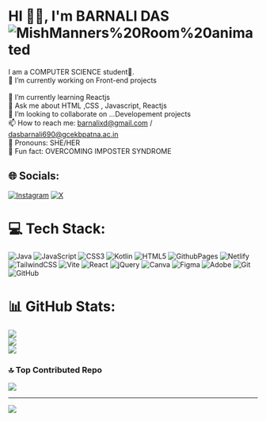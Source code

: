 


# HI 🐣🪬, I'm BARNALI DAS ![MishManners%20Room%20animated](https://github.com/user-attachments/assets/5860449a-9808-4345-a35f-b59bb604b194)




I am a COMPUTER SCIENCE student🚀.<br>
👾 I’m currently working on Front-end projects<br>   
🦄 I’m currently learning Reactjs<br>
💬 Ask me about HTML ,CSS , Javascript, Reactjs<br>
👯 I’m looking to collaborate on ...Developement projects<br>
📫 How to reach me: barnalixd@gmail.com / dasbarnali690@gcekbpatna.ac.in<br>
🐢 Pronouns: SHE/HER <br>
🔮 Fun fact: OVERCOMING IMPOSTER SYNDROME <br>

## 🌐 Socials:
[![Instagram](https://img.shields.io/badge/Instagram-%23E4405F.svg?logo=Instagram&logoColor=white)](https://instagram.com/barnalixd) [![X](https://img.shields.io/badge/X-black.svg?logo=X&logoColor=white)](https://x.com/dbarnalixd) 

# 💻 Tech Stack:
![Java](https://img.shields.io/badge/java-%23ED8B00.svg?style=plastic&logo=openjdk&logoColor=white) ![JavaScript](https://img.shields.io/badge/javascript-%23323330.svg?style=plastic&logo=javascript&logoColor=%23F7DF1E) ![CSS3](https://img.shields.io/badge/css3-%231572B6.svg?style=plastic&logo=css3&logoColor=white) ![Kotlin](https://img.shields.io/badge/kotlin-%237F52FF.svg?style=plastic&logo=kotlin&logoColor=white) ![HTML5](https://img.shields.io/badge/html5-%23E34F26.svg?style=plastic&logo=html5&logoColor=white) ![GithubPages](https://img.shields.io/badge/github%20pages-121013?style=plastic&logo=github&logoColor=white) ![Netlify](https://img.shields.io/badge/netlify-%23000000.svg?style=plastic&logo=netlify&logoColor=#00C7B7) ![TailwindCSS](https://img.shields.io/badge/tailwindcss-%2338B2AC.svg?style=plastic&logo=tailwind-css&logoColor=white) ![Vite](https://img.shields.io/badge/vite-%23646CFF.svg?style=plastic&logo=vite&logoColor=white) ![React](https://img.shields.io/badge/react-%2320232a.svg?style=plastic&logo=react&logoColor=%2361DAFB) ![jQuery](https://img.shields.io/badge/jquery-%230769AD.svg?style=plastic&logo=jquery&logoColor=white) ![Canva](https://img.shields.io/badge/Canva-%2300C4CC.svg?style=plastic&logo=Canva&logoColor=white) ![Figma](https://img.shields.io/badge/figma-%23F24E1E.svg?style=plastic&logo=figma&logoColor=white) ![Adobe](https://img.shields.io/badge/adobe-%23FF0000.svg?style=plastic&logo=adobe&logoColor=white) ![Git](https://img.shields.io/badge/git-%23F05033.svg?style=plastic&logo=git&logoColor=white) ![GitHub](https://img.shields.io/badge/github-%23121011.svg?style=plastic&logo=github&logoColor=white)
# 📊 GitHub Stats:
![](https://github-readme-stats.vercel.app/api?username=barnalixd&theme=dracula&hide_border=true&include_all_commits=true&count_private=true)<br/>
![](https://github-readme-streak-stats.herokuapp.com/?user=barnalixd&theme=dracula&hide_border=true)<br/>
![](https://github-readme-stats.vercel.app/api/top-langs/?username=barnalixd&theme=dracula&hide_border=true&include_all_commits=true&count_private=true&layout=compact)



### 🔝 Top Contributed Repo
![](https://github-contributor-stats.vercel.app/api?username=barnalixd&limit=5&theme=dracula&combine_all_yearly_contributions=true)

---
[![](https://visitcount.itsvg.in/api?id=barnalixd&icon=9&color=10)](https://visitcount.itsvg.in)



<!-- Proudly created with GPRM ( https://gprm.itsvg.in ) -->







  
